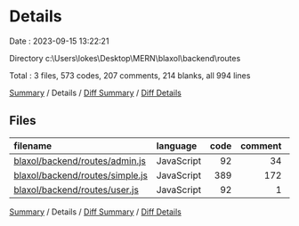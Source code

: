 # Details

Date : 2023-09-15 13:22:21

Directory c:\\Users\\lokes\\Desktop\\MERN\\blaxol\\backend\\routes

Total : 3 files,  573 codes, 207 comments, 214 blanks, all 994 lines

[Summary](results.md) / Details / [Diff Summary](diff.md) / [Diff Details](diff-details.md)

## Files
| filename | language | code | comment | blank | total |
| :--- | :--- | ---: | ---: | ---: | ---: |
| [blaxol/backend/routes/admin.js](/blaxol/backend/routes/admin.js) | JavaScript | 92 | 34 | 28 | 154 |
| [blaxol/backend/routes/simple.js](/blaxol/backend/routes/simple.js) | JavaScript | 389 | 172 | 158 | 719 |
| [blaxol/backend/routes/user.js](/blaxol/backend/routes/user.js) | JavaScript | 92 | 1 | 28 | 121 |

[Summary](results.md) / Details / [Diff Summary](diff.md) / [Diff Details](diff-details.md)